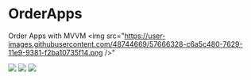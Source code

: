 # OrderApps
Order Apps with MVVM
<img src="https://user-images.githubusercontent.com/48744669/57666328-c6a5c480-7629-11e9-9381-f2ba10735f14.png
/>"

<img src="https://user-images.githubusercontent.com/48744669/57666317-c3123d80-7629-11e9-845c-d1d6fce3fbd4.png"/>

<img src="https://user-images.githubusercontent.com/48744669/57666334-cc030f00-7629-11e9-994a-6de218fa3bb7.png"/>

<img src="https://user-images.githubusercontent.com/48744669/57666331-cad1e200-7629-11e9-8c85-a68ec9dec2c5.png"/>
